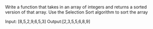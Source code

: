 Write a function that takes in an array of integers and returns a sorted version of that array. Use the Selection Sort algorithm to sort the array

Input: [8,5,2,9,6,5,3]
Output:[2,3,5,5,6,8,9]